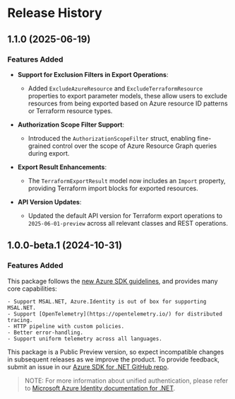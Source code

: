 # Release History

## 1.1.0 (2025-06-19)

### Features Added

- **Support for Exclusion Filters in Export Operations**:
  - Added `ExcludeAzureResource` and `ExcludeTerraformResource` properties to export parameter models,
    these allow users to exclude resources from being exported based on Azure resource ID patterns or Terraform resource types.

- **Authorization Scope Filter Support**:
  - Introduced the `AuthorizationScopeFilter` struct, enabling fine-grained control over the scope of Azure Resource Graph queries during export.

- **Export Result Enhancements**:
  - The `TerraformExportResult` model now includes an `Import` property, providing Terraform import blocks for exported resources.

- **API Version Updates**:
  - Updated the default API version for Terraform export operations to `2025-06-01-preview` across all relevant classes and REST operations.

## 1.0.0-beta.1 (2024-10-31)

### Features Added

This package follows the [new Azure SDK guidelines](https://azure.github.io/azure-sdk/general_introduction.html), and provides many core capabilities:

    - Support MSAL.NET, Azure.Identity is out of box for supporting MSAL.NET.
    - Support [OpenTelemetry](https://opentelemetry.io/) for distributed tracing.
    - HTTP pipeline with custom policies.
    - Better error-handling.
    - Support uniform telemetry across all languages.

This package is a Public Preview version, so expect incompatible changes in subsequent releases as we improve the product. To provide feedback, submit an issue in our [Azure SDK for .NET GitHub repo](https://github.com/Azure/azure-sdk-for-net/issues).

> NOTE: For more information about unified authentication, please refer to [Microsoft Azure Identity documentation for .NET](https://learn.microsoft.com/dotnet/api/overview/azure/identity-readme?view=azure-dotnet).
